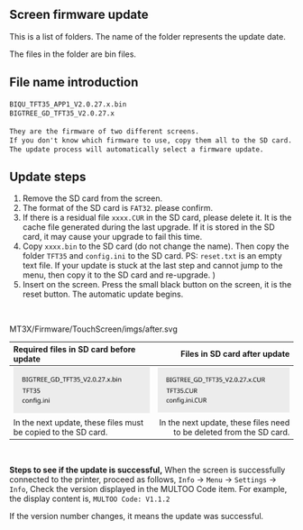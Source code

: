 ## Screen firmware update

This is a list of folders. The name of the folder represents the update date.

The files in the folder are bin files. 

## File name introduction

```
BIQU_TFT35_APP1_V2.0.27.x.bin
BIGTREE_GD_TFT35_V2.0.27.x

They are the firmware of two different screens. 
If you don't know which firmware to use, copy them all to the SD card. The update process will automatically select a firmware update.
```


## Update steps

1. Remove the SD card from the screen.
2. The format of the SD card is `FAT32`. please confirm.
3. If there is a residual file `xxxx.CUR` in the SD card, please delete it. It is the cache file generated during the last upgrade. If it is stored in the SD card, it may cause your upgrade to fail this time.
4. Copy `xxxx.bin` to the SD card (do not change the name). Then copy the folder `TFT35` and `config.ini` to the SD card.
PS: `reset.txt` is an empty text file. If your update is stuck at the last step and cannot jump to the menu, then copy it to the SD card and re-upgrade. )
5. Insert on the screen. Press the small black button on the screen, it is the reset button.
The automatic update begins.

&nbsp;


MT3X/Firmware/TouchScreen/imgs/after.svg



| Required files in SD card before update | Files in SD card after update |
| :--- | ---: |
| <img src="./imgs/before.svg" /> | <img src="./imgs/after.svg" /> |
|  In the next update, these files must be copied to the SD card. |In the next update, these files need to be deleted from the SD card.|

&nbsp;

**Steps to see if the update is successful,**
When the screen is successfully connected to the printer, proceed as follows,
`Info` -> `Menu` -> `Settings` -> `Info`,
Check the version displayed in the MULTOO Code item. For example, the display content is,
`MULTOO Code: V1.1.2`

If the version number changes, it means the update was successful.